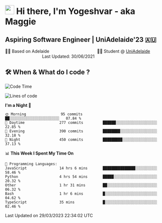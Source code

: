<h1><img src="https://emojis.slackmojis.com/emojis/images/1531849430/4246/blob-sunglasses.gif?1531849430" width="30"/> Hi there, I'm Yogeshvar - aka Maggie</h1>

## Aspiring Software Engineer | UniAdelaide'23 🇦🇺  
🏂🏻  Based on Adelaide &nbsp;&nbsp;&nbsp;&nbsp;&nbsp;&nbsp;&nbsp;&nbsp;&nbsp;&nbsp;&nbsp;&nbsp;&nbsp;&nbsp;&nbsp;&nbsp;&nbsp;&nbsp;&nbsp;&nbsp;&nbsp;&nbsp;&nbsp;&nbsp;&nbsp;&nbsp;&nbsp;&nbsp;&nbsp;&nbsp;&nbsp;&nbsp;&nbsp;&nbsp;&nbsp;&nbsp;&nbsp;&nbsp;&nbsp;👨‍💻 Student @ [UniAdelaide](https://www.adelaide.edu.au)   &nbsp;&nbsp;&nbsp;&nbsp;&nbsp;&nbsp;&nbsp;&nbsp;&nbsp;&nbsp;&nbsp;&nbsp;&nbsp;&nbsp;&nbsp;&nbsp;&nbsp;&nbsp;&nbsp;&nbsp;&nbsp;&nbsp;&nbsp;&nbsp;&nbsp;&nbsp;&nbsp;&nbsp;&nbsp;&nbsp;&nbsp;Last Updated: 30/06/2021

## 🛠 When & What do I code ?  

<!--START_SECTION:waka-->
![Code Time](http://img.shields.io/badge/Code%20Time-2%2C049%20hrs%201%20min-blue)

![Lines of code](https://img.shields.io/badge/From%20Hello%20World%20I%27ve%20Written-4.1%20million%20lines%20of%20code-blue)

**I'm a Night 🦉** 

```text
🌞 Morning                95 commits          ██░░░░░░░░░░░░░░░░░░░░░░░   07.84 % 
🌆 Daytime                277 commits         ██████░░░░░░░░░░░░░░░░░░░   22.85 % 
🌃 Evening                390 commits         ████████░░░░░░░░░░░░░░░░░   32.18 % 
🌙 Night                  450 commits         █████████░░░░░░░░░░░░░░░░   37.13 % 
```


📊 **This Week I Spent My Time On** 

```text
💬 Programming Languages: 
JavaScript               14 hrs 6 mins       ███████████████░░░░░░░░░░   58.46 % 
Python                   4 hrs 54 mins       █████░░░░░░░░░░░░░░░░░░░░   20.32 % 
Other                    1 hr 31 mins        ██░░░░░░░░░░░░░░░░░░░░░░░   06.32 % 
Bash                     1 hr 6 mins         █░░░░░░░░░░░░░░░░░░░░░░░░   04.62 % 
TypeScript               35 mins             █░░░░░░░░░░░░░░░░░░░░░░░░   02.46 % 
```


 Last Updated on 29/03/2023 22:34:02 UTC
<!--END_SECTION:waka-->
